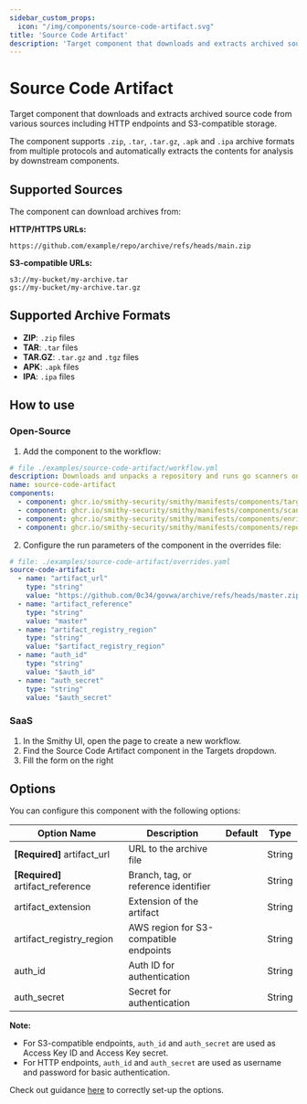```yaml
---
sidebar_custom_props:
  icon: "/img/components/source-code-artifact.svg"
title: 'Source Code Artifact'
description: 'Target component that downloads and extracts archived source code from various sources.'
---
```


# Source Code Artifact

Target component that downloads and extracts archived source code from various sources including HTTP endpoints and S3-compatible storage.

The component supports `.zip`, `.tar`, `.tar.gz`, `.apk` and `.ipa` archive formats from multiple protocols and automatically extracts the contents for analysis by downstream components.

## Supported Sources

The component can download archives from:

**HTTP/HTTPS URLs:**

```
https://github.com/example/repo/archive/refs/heads/main.zip
```

**S3-compatible URLs:**

```
s3://my-bucket/my-archive.tar
gs://my-bucket/my-archive.tar.gz
```

## Supported Archive Formats

* **ZIP**: `.zip` files
* **TAR**: `.tar` files
* **TAR.GZ**: `.tar.gz` and `.tgz` files
* **APK**: `.apk` files
* **IPA**: `.ipa` files

## How to use

### Open-Source

1. Add the component to the workflow:

```yaml
# file ./examples/source-code-artifact/workflow.yml
description: Downloads and unpacks a repository and runs go scanners on it
name: source-code-artifact
components:
  - component: ghcr.io/smithy-security/smithy/manifests/components/targets/source-code-artifact:v0.1.0
  - component: ghcr.io/smithy-security/smithy/manifests/components/scanners/gosec:v1.4.0
  - component: ghcr.io/smithy-security/smithy/manifests/components/enrichers/custom-annotation:v0.2.0
  - component: ghcr.io/smithy-security/smithy/manifests/components/reporters/json-logger:v1.1.0
```

2. Configure the run parameters of the component in the overrides file:

```yaml
# file: ./examples/source-code-artifact/overrides.yaml
source-code-artifact:
  - name: "artifact_url"
    type: "string"
    value: "https://github.com/0c34/govwa/archive/refs/heads/master.zip"
  - name: "artifact_reference"
    type: "string"
    value: "master"
  - name: "artifact_registry_region"
    type: "string"
    value: "$artifact_registry_region"
  - name: "auth_id"
    type: "string"
    value: "$auth_id"
  - name: "auth_secret"
    type: "string"
    value: "$auth_secret"
```

### SaaS

1. In the Smithy UI, open the page to create a new workflow.
2. Find the Source Code Artifact component in the Targets dropdown.
3. Fill the form on the right

## Options

You can configure this component with the following options:

| Option Name                       | Description                            | Default | Type   |
|-----------------------------------|----------------------------------------|---------|--------|
| **[Required]** artifact_url       | URL to the archive file                |         | String |
| **[Required]** artifact_reference | Branch, tag, or reference identifier   |         | String |
| artifact_extension                | Extension of the artifact              |         | String |
| artifact_registry_region          | AWS region for S3-compatible endpoints |         | String |
| auth_id                           | Auth ID for authentication             |         | String |
| auth_secret                       | Secret for authentication              |         | String |

**Note:**

* For S3-compatible endpoints, `auth_id` and
  `auth_secret` are used as Access Key ID and Access Key secret.
* For HTTP endpoints, `auth_id` and
  `auth_secret` are used as username and password for basic authentication.

Check out
guidance [here](https://github.com/smithy-security/smithy/tree/main/components/targets/source-code-artifact)
to correctly set-up the options.
